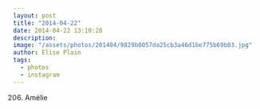 ```yaml
---
layout: post
title: "2014-04-22"
date: 2014-04-22 13:10:28
description: 
image: "/assets/photos/201404/9829b8057da25cb3a46d1be775b69b03.jpg"
author: Elise Plain
tags: 
  - photos
  - instagram
---
```


206. Amélie
<p></p>
